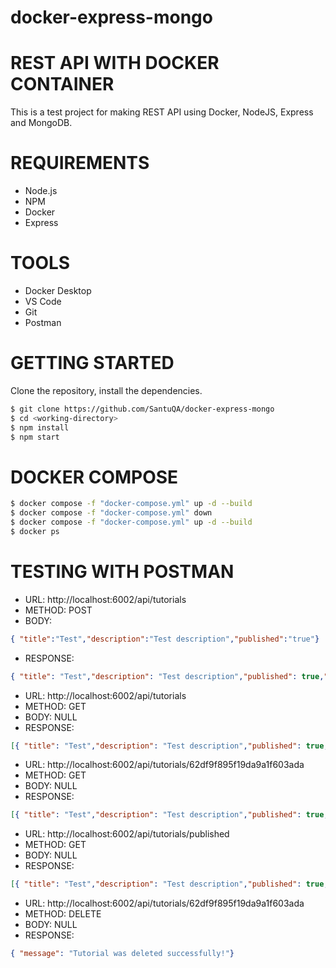 # docker-express-mongo
# REST API WITH DOCKER CONTAINER
This is a test project for making REST API using Docker, NodeJS, Express and MongoDB.

# REQUIREMENTS

-   Node.js
-   NPM
-   Docker
-   Express

# TOOLS

-   Docker Desktop
-   VS Code
-   Git
-   Postman

# GETTING STARTED
Clone the repository, install the dependencies.
```bash
$ git clone https://github.com/SantuQA/docker-express-mongo
$ cd <working-directory>   
$ npm install
$ npm start
```

# DOCKER COMPOSE
```bash
$ docker compose -f "docker-compose.yml" up -d --build                      //START
$ docker compose -f "docker-compose.yml" down                               //STOP
$ docker compose -f "docker-compose.yml" up -d --build                      //RESTART
$ docker ps                                                                 //SHOW RUNNING PORT
```

# TESTING WITH POSTMAN

<!-- CREATE RESOURCE -->
- URL: http://localhost:6002/api/tutorials 
- METHOD: POST
- BODY:     
```json
{ "title":"Test","description":"Test description","published":"true"}
```
- RESPONSE:
```json
{ "title": "Test","description": "Test description","published": true,"createdAt": "2022-07-27T05:53:09.392Z","updatedAt": "2022-07-27T05:53:09.392Z","id": "62e0d2c5ffec4c3429d0cb12"}
```
            
<!-- GET RESOURCE -->            
- URL: http://localhost:6002/api/tutorials
- METHOD: GET
- BODY: NULL
- RESPONSE: 
```json
[{ "title": "Test","description": "Test description","published": true,"createdAt": "2022-07-26T08:02:17.634Z","updatedAt": "2022-07-26T08:02:17.634Z","id": "62df9f895f19da9a1f603ada"}]
 ```
<!-- GET RESOURCE BY ID -->             
- URL:      http://localhost:6002/api/tutorials/62df9f895f19da9a1f603ada 
- METHOD: GET
- BODY:     NULL
- RESPONSE: 
```json
[{ "title": "Test","description": "Test description","published": true,"createdAt": "2022-07-26T08:02:17.634Z","updatedAt": "2022-07-26T08:02:17.634Z","id": "62df9f895f19da9a1f603ada"}]
```
<!-- GET RESOURCE BY USING FLAG -->   
- URL:      http://localhost:6002/api/tutorials/published 
- METHOD: GET
- BODY:     NULL
- RESPONSE: 
```json
[{ "title": "Test","description": "Test description","published": true,"createdAt": "2022-07-26T08:02:17.634Z","updatedAt": "2022-07-26T08:02:17.634Z","id": "62df9f895f19da9a1f603ada"}]  
```
<!-- DELETE RESOURCE BY ID  -->                     
- URL:      http://localhost:6002/api/tutorials/62df9f895f19da9a1f603ada 
- METHOD: DELETE
- BODY:     NULL
- RESPONSE: 
```json
{ "message": "Tutorial was deleted successfully!"} 
```




